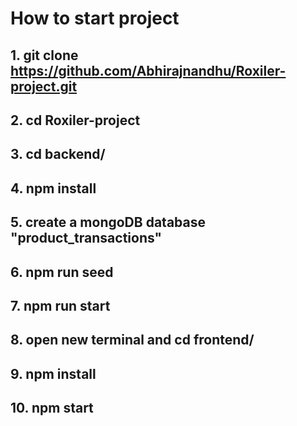 # How to start project

## 1. git clone https://github.com/Abhirajnandhu/Roxiler-project.git

## 2. cd Roxiler-project

## 3. cd backend/

## 4. npm install

## 5. create a mongoDB database "product_transactions"

## 6. npm run seed

## 7. npm run start

## 8. open new terminal and cd frontend/

## 9. npm install

## 10. npm start
